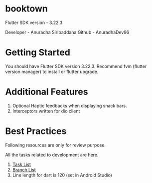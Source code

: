 # booktown

Flutter SDK version - 3.22.3

Developer - Anuradha Siribaddana
Github - AnuradhaDev96

# Getting Started

You should have Flutter SDK version 3.22.3.
Recommend fvm (flutter version manager) to install or flutter upgrade.

# Additional Features
1. Optional Haptic feedbacks when displaying snack bars.
2. Interceptors written for dio client

# Best Practices
Following resources are only for review purpose.

All the tasks related to development are here.
1. [Task List](https://github.com/AnuradhaDev96/booktown/issues)
2. [Branch List](https://github.com/AnuradhaDev96/booktown/branches)
3. Line length for dart is 120 (set in Android Studio)